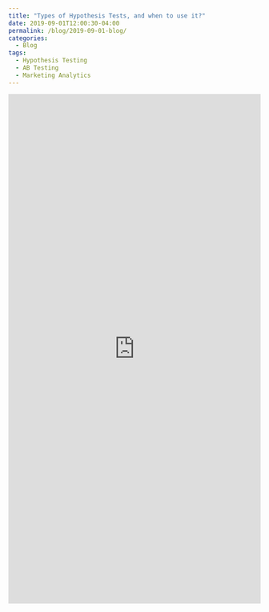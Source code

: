 ```yaml
---
title: "Types of Hypothesis Tests, and when to use it?"
date: 2019-09-01T12:00:30-04:00
permalink: /blog/2019-09-01-blog/
categories:
  - Blog
tags:
  - Hypothesis Testing
  - AB Testing
  - Marketing Analytics
---
```


<iframe src="https://www.linkedin.com/embed/feed/update/urn:li:share:6580877440648794112" height="1018" width="504" frameborder="0" allowfullscreen="" title="Embedded post"></iframe>
